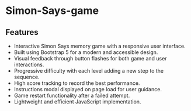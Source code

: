 # Simon-Says-game

## Features

- Interactive Simon Says memory game with a responsive user interface.  
- Built using Bootstrap 5 for a modern and accessible design.  
- Visual feedback through button flashes for both game and user interactions.  
- Progressive difficulty with each level adding a new step to the sequence.  
- High score tracking to record the best performance.  
- Instructions modal displayed on page load for user guidance.  
- Game restart functionality after a failed attempt.  
- Lightweight and efficient JavaScript implementation.  
